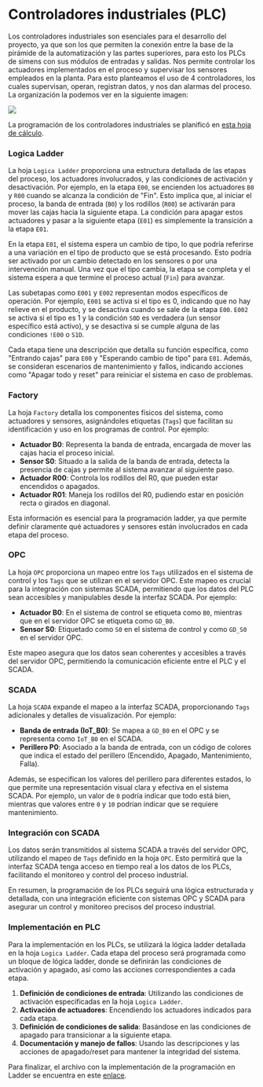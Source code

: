 # Controladores industriales (PLC)

Los controladores industriales son esenciales para el desarrollo del proyecto, ya que son los que permiten la conexión entre la base de la pirámide de la automatización y las partes superiores, para esto los PLCs de simens con sus módulos de entradas y salidas. Nos permite controlar  los actuadores implementados en el proceso y supervisar los sensores empleados en la planta. Para esto planteamos el uso de 4 controladores, los cuales supervisan, operan, registran datos, y nos dan alarmas del proceso. La organización la podemos ver en la siguiente imagen:

<img src="https://raw.githubusercontent.com/dramirezch-UN/apm/dev/producto/controladores_industriales/plc_estructura.jpg" />

La programación de los controladores industriales se planificó en [esta hoja de cálculo](https://github.com/dramirezch-UN/apm/blob/main/producto/controladores_industriales/arquitectura_plc_scada.xlsx).

### Logica Ladder
La hoja `Logica Ladder` proporciona una estructura detallada de las etapas del proceso, los actuadores involucrados, y las condiciones de activación y desactivación. Por ejemplo, en la etapa `E00`, se encienden los actuadores `B0` y `R00` cuando se alcanza la condición de "Fin". Esto implica que, al iniciar el proceso, la banda de entrada (`B0`) y los rodillos (`R00`) se activarán para mover las cajas hacia la siguiente etapa. La condición para apagar estos actuadores y pasar a la siguiente etapa (`E01`) es simplemente la transición a la etapa `E01`.

En la etapa `E01`, el sistema espera un cambio de tipo, lo que podría referirse a una variación en el tipo de producto que se está procesando. Esto podría ser activado por un cambio detectado en los sensores o por una intervención manual. Una vez que el tipo cambia, la etapa se completa y el sistema espera a que termine el proceso actual (`Fin`) para avanzar.

Las subetapas como `E001` y `E002` representan modos específicos de operación. Por ejemplo, `E001` se activa si el tipo es 0, indicando que no hay relieve en el producto, y se desactiva cuando se sale de la etapa `E00`. `E002` se activa si el tipo es 1 y la condición `S0D` es verdadera (un sensor específico está activo), y se desactiva si se cumple alguna de las condiciones `!E00` o `S1D`.

Cada etapa tiene una descripción que detalla su función específica, como "Entrando cajas" para `E00` y "Esperando cambio de tipo" para `E01`. Además, se consideran escenarios de mantenimiento y fallos, indicando acciones como "Apagar todo y reset" para reiniciar el sistema en caso de problemas.

### Factory
La hoja `Factory` detalla los componentes físicos del sistema, como actuadores y sensores, asignándoles etiquetas (`Tags`) que facilitan su identificación y uso en los programas de control. Por ejemplo:
- **Actuador B0**: Representa la banda de entrada, encargada de mover las cajas hacia el proceso inicial.
- **Sensor S0**: Situado a la salida de la banda de entrada, detecta la presencia de cajas y permite al sistema avanzar al siguiente paso.
- **Actuador R00**: Controla los rodillos del R0, que pueden estar encendidos o apagados.
- **Actuador R01**: Maneja los rodillos del R0, pudiendo estar en posición recta o girados en diagonal.

Esta información es esencial para la programación ladder, ya que permite definir claramente qué actuadores y sensores están involucrados en cada etapa del proceso.

### OPC
La hoja `OPC` proporciona un mapeo entre los `Tags` utilizados en el sistema de control y los `Tags` que se utilizan en el servidor OPC. Este mapeo es crucial para la integración con sistemas SCADA, permitiendo que los datos del PLC sean accesibles y manipulables desde la interfaz SCADA. Por ejemplo:
- **Actuador B0**: En el sistema de control se etiqueta como `B0`, mientras que en el servidor OPC se etiqueta como `GD_B0`.
- **Sensor S0**: Etiquetado como `S0` en el sistema de control y como `GD_S0` en el servidor OPC.

Este mapeo asegura que los datos sean coherentes y accesibles a través del servidor OPC, permitiendo la comunicación eficiente entre el PLC y el SCADA.

### SCADA
La hoja `SCADA` expande el mapeo a la interfaz SCADA, proporcionando `Tags` adicionales y detalles de visualización. Por ejemplo:
- **Banda de entrada (IoT_B0)**: Se mapea a `GD_B0` en el OPC y se representa como `IoT_B0` en el SCADA.
- **Perillero P0**: Asociado a la banda de entrada, con un código de colores que indica el estado del perillero (Encendido, Apagado, Mantenimiento, Falla).

Además, se especifican los valores del perillero para diferentes estados, lo que permite una representación visual clara y efectiva en el sistema SCADA. Por ejemplo, un valor de `0` podría indicar que todo está bien, mientras que valores entre `0` y `10` podrían indicar que se requiere mantenimiento.

### Integración con SCADA
Los datos serán transmitidos al sistema SCADA a través del servidor OPC, utilizando el mapeo de `Tags` definido en la hoja `OPC`. Esto permitirá que la interfaz SCADA tenga acceso en tiempo real a los datos de los PLCs, facilitando el monitoreo y control del proceso industrial.

En resumen, la programación de los PLCs seguirá una lógica estructurada y detallada, con una integración eficiente con sistemas OPC y SCADA para asegurar un control y monitoreo precisos del proceso industrial.

### Implementación en PLC
Para la implementación en los PLCs, se utilizará la lógica ladder detallada en la hoja `Logica Ladder`. Cada etapa del proceso será programada como un bloque de lógica ladder, donde se definirán las condiciones de activación y apagado, así como las acciones correspondientes a cada etapa.

1. **Definición de condiciones de entrada**: Utilizando las condiciones de activación especificadas en la hoja `Logica Ladder`.
2. **Activación de actuadores**: Encendiendo los actuadores indicados para cada etapa.
3. **Definición de condiciones de salida**: Basándose en las condiciones de apagado para transicionar a la siguiente etapa.
4. **Documentación y manejo de fallos**: Usando las descripciones y las acciones de apagado/reset para mantener la integridad del sistema.

Para finalizar, el archivo con la implementación de la programación en Ladder se encuentra en este [enlace](https://github.com/dramirezch-UN/apm/blob/main/producto/controladores_industriales/programacion_plcs.ACD).
